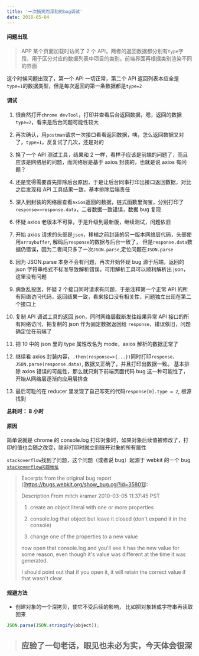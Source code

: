 ```yaml
---
title: '一次搞笑而深刻的bug调试'
date: 2018-05-04
---
```


#### 问题出现

> APP 某个页面加载时访问了 2 个 API，两者的返回数据都分别有`type`字段，用于区分对应的数据列表中项目的类别，前端界面再根据类别渲染不同的界面

这个时候问题出现了，第一个 API 一切正常，第二个 API 返回列表本应全是`type=1`的数据类型，但是每次返回的第一条数据都是`type=2`

#### 调试

1. 很自然打开`chrome devTool`，打印并查看后台返回数据，嗯，返回的数据`type=2`，看来是后台问题可能性较大

2. 再次确认，用`postman`请求一次接口看看返回数据，咦，怎么返回数据又对了，`type=1`，反复试了几次，还是对的

3. 换了一个 API 测试工具，结果和 2 一样，看样子应该是前端的问题了，而且应该是网络层的问题，而网络层是基于 axios 封装的，也就是说 axios 有问题？

4. 还是觉得需要首先排除后台原因，于是让后台同事打印出接口返回数据，对比之后发现和 API 工具结果一致，基本排除后端责任

5. 深入到封装的网络层查看`axios`返回的数据，链式函数里淘宝，分别打印了`response=>response.data`，二者数据一致错误，数据 bug 复现

6. 怀疑 axios 老版本不可靠，于是升级到最新版，继续测试，问题依旧

7. 开始 axios 请求的头部是`json`，移植之前封装的另一版本网络层代码，头部使用`arraybuffer`, 解码后`response`的数据与后台一致了，
   但是`response.data`数据仍错误，因为二者间只多了一次`JSON.parse`,定位问题在`JSON.parse`

8. 因为 JSON.parse 本身不会有问题，再次开始怀疑 bug 源于后端，返回的 json 字符串格式不标准导致解析错误，可用解析工具可以顺利解析出 json，这里没有问题

9. 病急乱投医，怀疑 2 个接口同时请求有问题，于是注释第一个正常 API 的所有网络访问代码，返回结果一致，看来接口没有相关性，问题独立出现在第二个接口上

10. 复制 API 调试工具的返回 json，同时网络层截断发往结果异常 API 接口的所有网络访问，把复制的 json 作为固定数据返回给
    `response`，错误依旧，问题确定位在前端了

11. 把 10 中的 json 里的 type 属性改名为 mode，axios 解析的数据正常了

12. 继续看 axios 封装内容，`.then(response=>{...})`同时打印`response， JSON.parse(response.data)`, 数据又正确了，并且打印出数据一致。
    基本排除 axios 错误的可能性，那么就只剩下前端页面代码 bug 这一种可能性了，开始从网络层逐渐向应用层排查

13. 最后可耻的在 reducer 里发现了自己写死的代码`response[0].type = 2`, 根源找到

**总耗时： 8 小时**

#### 原因

简单说就是 chrome 的 console.log 打印对象时，如果对象后续值被修改了，打印的值也会随之改变，除非打印时就立刻展开对象的所有属性

`stackoverflow`找到了问题，这个问题（或者说 bug）起源于 webkit 的一个 bug [`stackoverflow问题地址`](https://stackoverflow.com/questions/11284663/console-log-shows-the-changed-value-of-a-variable-before-the-value-actually-ch])

> Excerpts from the original bug report ([https://bugs.webkit.org/show_bug.cgi?id=35801]):
>
> Description From mitch kramer 2010-03-05 11:37:45 PST
>
> 1.  create an object literal with one or more properties
>
> 2.  console.log that object but leave it closed (don't expand it in the console)
>
> 3.  change one of the properties to a new value
>
> now open that console.log and you'll see it has the new value for some reason, even though it's value was different at the time it was generated.
>
> I should point out that if you open it, it will retain the correct value if that wasn't clear.

#### 规避方法

- 创建对象的一个深拷贝，使它不受后续的影响， 比如把对象转成字符串再读取回来

```javascript
JSON.parse(JSON.stringify(object));
```

> ## 应验了一句老话，眼见也未必为实，今天体会很深
